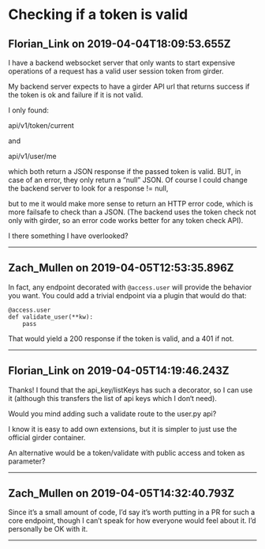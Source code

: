 # Checking if a token is valid

## Florian_Link on 2019-04-04T18:09:53.655Z

I have a backend websocket server that only wants to start expensive operations of a request has a valid user session token from girder.  

My backend server expects to have a girder API url that returns success if the token is ok and failure if it is not valid.


I only found:


api/v1/token/current


and


api/v1/user/me


which both return a JSON response if the passed token is valid. BUT, in case of an error, they only return a “null” JSON. Of course I could change the backend server to look for a response !\= null,  

but to me it would make more sense to return an HTTP error code, which is more failsafe to check than a JSON. (The backend uses the token check not only with girder, so an error code works better for any token check API).  

I there something I have overlooked?


---

## Zach_Mullen on 2019-04-05T12:53:35.896Z

In fact, any endpoint decorated with `@access.user` will provide the behavior you want. You could add a trivial endpoint via a plugin that would do that:



```
@access.user
def validate_user(**kw):
    pass

```

That would yield a 200 response if the token is valid, and a 401 if not.


---

## Florian_Link on 2019-04-05T14:19:46.243Z

Thanks! I found that the api\_key/listKeys has such a decorator, so I can use it (although this transfers the list of api keys which I don‘t need).


Would you mind adding such a validate route to the user.py api?  

I know it is easy to add own extensions, but it is simpler to just use the official girder container.


An alternative would be a token/validate with public access and token as parameter?


---

## Zach_Mullen on 2019-04-05T14:32:40.793Z

Since it’s a small amount of code, I’d say it’s worth putting in a PR for such a core endpoint, though I can’t speak for how everyone would feel about it. I’d personally be OK with it.


---

